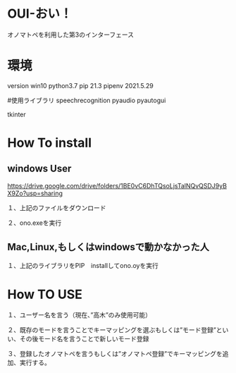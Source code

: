 # OUI-おい！
オノマトペを利用した第3のインターフェース
# 環境
version
win10
python3.7
pip 21.3
pipenv 2021.5.29

#使用ライブラリ
speechrecognition
pyaudio
pyautogui


tkinter

# How To install
## windows User
https://drive.google.com/drive/folders/1BE0vC6DhTQsoLjsTalNQvQSDJ9yBX9Zo?usp=sharing

１、上記のファイルをダウンロード

２、ono.exeを実行

## Mac,Linux,もしくはwindowsで動かなかった人

１、上記のライブラリをPIP　installしてono.oyを実行

# How TO USE

１、ユーザー名を言う（現在、”高木”のみ使用可能）

２、既存のモードを言うことでキーマッピングを選ぶもしくは”モード登録”といい、その後モード名を言うことで新しいモード登録

３、登録したオノマトペを言うもしくは”オノマトペ登録”でキーマッピングを追加、実行する。
